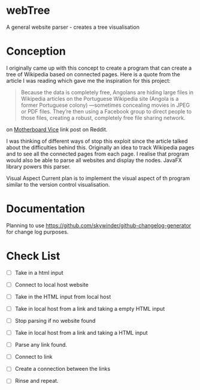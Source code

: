 # webTree
A general website parser - creates a tree visualisation

# Conception
I originally came up with this concept to create a program that can create a tree of Wikipedia based on connected pages. Here is a quote from the article I was reading 
which gave me the inspiration for this project:
> Because the data is completely free, Angolans are hiding large files in Wikipedia articles on the Portuguese Wikipedia site (Angola is a former Portuguese colony)
—sometimes concealing movies in JPEG or PDF files. They’re then using a Facebook group to direct people to those files, creating a robust, completely free file 
sharing network. 

on [Motherboard Vice](http://motherboard.vice.com/read/wikipedia-zero-facebook-free-basics-angola-pirates-zero-rating) link post on Reddit. 

I was thinking of different ways of stop this exploit since the article talked about the difficulties behind this. Originally an idea to track Wikipedia pages 
and to see all the connected pages from each page. I realise that program would also be able to parse all websites and display the nodes.
JavaFX library powers this parser.

Visual Aspect
Current plan is to implement the visual aspect of th program similar to the version control visualisation.
# Documentation 
Planning to use https://github.com/skywinder/github-changelog-generator for change log purposes.
# Check List
- [ ] Take in a html input
- [ ] Connect to local host website
- [ ] Take in the HTML input from local host
- [ ] Take in local host from a link and taking a empty HTML input
- [ ] Stop parsing if no website found 
- [ ] Take in local host from a link and taking a HTML input
- [ ] Parse any link found.
- [ ] Connect to link
- [ ] Create a connection between the links
- [ ] Rinse and repeat.


